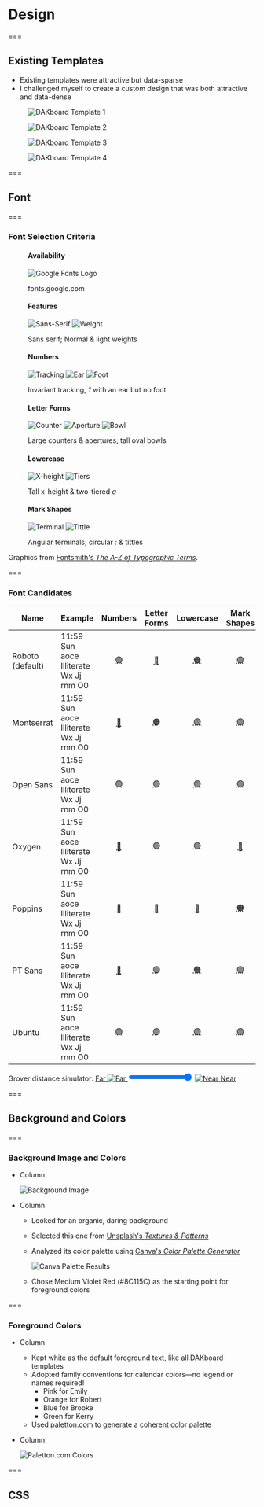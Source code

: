<!-- .slide: id="design-design" -->
# Design

===
<!-- .slide: id="design-templates" -->
## Existing Templates

- Existing templates were attractive but data-sparse
- I challenged myself to create a custom design that was both attractive and data-dense

<div class="figures equisized">
    <figure>
        <img alt="DAKboard Template 1" src="slides/design/dakboard-agenda-tan.jpg" />
    </figure>
    <figure>
        <img alt="DAKboard Template 2" src="slides/design/dakboard-big-calendar.png" />
    </figure>
    <figure>
        <img alt="DAKboard Template 3" src="slides/design/dakboard-photo-frame.jpg" />
    </figure>
    <figure>
        <img alt="DAKboard Template 4" src="slides/design/dakboard-smarthome-dashboard.jpg" />
    </figure>
</div>

===
<!-- .slide: id="design-font" -->
## Font

===
<!-- .slide: id="design-font-criteria" -->
### Font Selection Criteria

<style>
    #design-font-criteria .figures {
        font-size: smaller;
    }

    #design-font-criteria .figures img {
        height: auto;
        width: 220px;
    }

    #design-font-criteria .figures figcaption {
        font-size: smaller;
    }
</style>

<div class="figures">
    <figure class="fragment">
        <h4>Availability</h4>
        <p>
            <img alt="Google Fonts Logo" src="slides/design/google-fonts-logo.png" />
        </p>
        <figcaption>fonts.google.com</figcaption>
    </figure>
    <figure class="fragment">
        <h4>Features</h4>
        <p>
            <img alt="Sans-Serif" src="slides/design/font-anatomy/sans-serif.png" />
            <img alt="Weight" src="slides/design/font-anatomy/weights.png" />
        </p>
        <figcaption class="small">Sans serif; Normal & light weights</figcaption>
    </figure>
    <figure class="fragment">
        <h4>Numbers</h4>
        <p>
            <img alt="Tracking" src="slides/design/font-anatomy/tracking.png" />
            <img alt="Ear" src="slides/design/font-anatomy/ear.png" />
            <img alt="Foot" src="slides/design/font-anatomy/foot.png" />
        </p>
        <figcaption>Invariant tracking, <em>1</em> with an ear but no foot</figcaption>
    </figure>
    <figure class="fragment">
        <h4>Letter Forms</h4>
        <p>
            <img alt="Counter" src="slides/design/font-anatomy/counter.png" />
            <img alt="Aperture" src="slides/design/font-anatomy/aperture.png" />
            <img alt="Bowl" src="slides/design/font-anatomy/bowl.png" />
        </p>
        <figcaption>Large counters & apertures; tall oval bowls</figcaption>
    </figure>
    <figure class="fragment">
        <h4>Lowercase</h4>
        <p>
            <img alt="X-height" src="slides/design/font-anatomy/x-height.png" />
            <img alt="Tiers" src="slides/design/font-anatomy/tiers.png" />
        </p>
        <figcaption>Tall x-height & two-tiered <em>a</em></figcaption>
    </figure>
    <figure class="fragment">
        <h4>Mark Shapes</h4>
        <p>
            <img alt="Terminal" src="slides/design/font-anatomy/terminal.png" />
            <img alt="Tittle" src="slides/design/font-anatomy/tittle.png" />
        </p>
        <figcaption>Angular terminals; circular <em>:</em> & tittles</figcaption>
    </figure>
</div>
<p>Graphics from <a href="https://www.fontsmith.com/blog/2016/06/29/the-a-z-of-typographic-terms">Fontsmith's <cite>The A-Z of Typographic Terms</cite></a>.</p>

===
<!-- .slide: id="design-font-candidates" -->
### Font Candidates

<style>
    @import url('https://fonts.googleapis.com/css2?family=Montserrat&display=swap');
    @import url('https://fonts.googleapis.com/css2?family=Open+Sans&display=swap');
    @import url('https://fonts.googleapis.com/css2?family=Oxygen&display=swap');
    @import url('https://fonts.googleapis.com/css2?family=Poppins&display=swap');
    @import url('https://fonts.googleapis.com/css2?family=PT+Sans&display=swap');
    @import url('https://fonts.googleapis.com/css2?family=Roboto&display=swap');
    @import url('https://fonts.googleapis.com/css2?family=Ubuntu&display=swap');

    #design-font-candidates > table > thead > tr > th:nth-child(3),
    #design-font-candidates > table > thead > tr > th:nth-child(4),
    #design-font-candidates > table > thead > tr > th:nth-child(5),
    #design-font-candidates > table > thead > tr > th:nth-child(6) {
        font-size: smaller;
        transform: rotate(-45deg);
        max-width: 42px;
        min-width: 42px;
        white-space: nowrap;
    }

    #design-font-candidates > table > tbody > tr > td:nth-child(2) {
        font-size: larger;
    }
    #design-font-candidates > table > tbody > tr > td:nth-child(1n+3) {
        font-size: smaller;
        vertical-align: middle;
    }

    #design-font-candidates > table > tbody > tr > td abbr {
        text-decoration: none;
    }

    #design-font-candidates > table > tbody > tr:nth-child(1) > td:nth-child(2) {
        font-family: 'Roboto';
    }

    #design-font-candidates > table > tbody > tr:nth-child(2) > td:nth-child(2) {
        font-family: 'Montserrat';
    }

    #design-font-candidates > table > tbody > tr:nth-child(3) > td:nth-child(2) {
        font-family: 'Open Sans';
    }

    #design-font-candidates > table > tbody > tr:nth-child(4) > td:nth-child(2) {
        font-family: 'Oxygen';
    }

    #design-font-candidates > table > tbody > tr:nth-child(5) > td:nth-child(2) {
        font-family: 'Poppins';
    }

    #design-font-candidates > table > tbody > tr:nth-child(6) > td:nth-child(2) {
        font-family: 'PT Sans';
    }

    #design-font-candidates > table > tbody > tr:nth-child(7) > td:nth-child(2) {
        font-family: 'Ubuntu';
    }

    #design-font-candidates > p {
        align-items: center;
        display: flex;
        justify-content: center;
        margin-top: 40px;
        font-size: smaller;
    }

    #design-font-candidates > p > * {
        margin: 0 1rem;
    }

    #design-font-candidates > p > a > * {
        vertical-align: middle;
    }

    #design-font-candidates > p > input {
        width: 25%;
    }
</style>

| Name             | Example                                |                 Numbers                  |                      Letter Forms                       |               Lowercase                |                  Mark Shapes                  |
| ---------------- | -------------------------------------- | :--------------------------------------: | :-----------------------------------------------------: | :------------------------------------: | :-------------------------------------------: |
| Roboto (default) | 11:59 Sun aoce Illiterate Wx Jj rnm O0 |         <abbr title="">🟢</abbr>          |         <abbr title="Narrow apertures">🔴</abbr>         | <abbr title="Medium x-height">🟠</abbr> |            <abbr title="">🟢</abbr>            |
| Montserrat       | 11:59 Sun aoce Illiterate Wx Jj rnm O0 | <abbr title="Variable tracking">🔴</abbr> | <abbr title="Medium apertures; circular bowls">🟠</abbr> |        <abbr title="">🟢</abbr>         |            <abbr title="">🟢</abbr>            |
| Open Sans        | 11:59 Sun aoce Illiterate Wx Jj rnm O0 |         <abbr title="">🟢</abbr>          |                 <abbr title="">🟢</abbr>                 |        <abbr title="">🟢</abbr>         |            <abbr title="">🟢</abbr>            |
| Oxygen           | 11:59 Sun aoce Illiterate Wx Jj rnm O0 | <abbr title="Variable tracking">🔴</abbr> |                 <abbr title="">🟢</abbr>                 |        <abbr title="">🟢</abbr>         | <abbr title="Square tittles & colon">🔴</abbr> |
| Poppins          | 11:59 Sun aoce Illiterate Wx Jj rnm O0 | <abbr title="Variable tracking">🔴</abbr> |         <abbr title="Narrow apertures">🔴</abbr>         |  <abbr title="Single-tier a">🔴</abbr>  |      <abbr title="Square colon">🟠</abbr>      |
| PT Sans          | 11:59 Sun aoce Illiterate Wx Jj rnm O0 |   <abbr title="1 has a foot">🔴</abbr>    |                 <abbr title="">🟢</abbr>                 | <abbr title="Medium x-height">🟠</abbr> |            <abbr title="">🟢</abbr>            |
| Ubuntu           | 11:59 Sun aoce Illiterate Wx Jj rnm O0 |         <abbr title="">🟢</abbr>          |                 <abbr title="">🟢</abbr>                 |        <abbr title="">🟢</abbr>         |            <abbr title="">🟢</abbr>            |

<p>
    <label for="font-scale-range">Grover distance simulator:</label>
    <a href="#" id="font-scale-farther-link">
        <span>Far</span>
        <img alt="Far" src="slides/design/grover-far.jpg" />
    </a>
    <input id="font-scale-range" max="1.0" min="0.1" step="0.1" type="range" value="1.0" />
    <a href="#" id="font-scale-nearer-link">
        <img alt="Near" src="slides/design/grover-near.jpg" />
        <span>Near</span>
    </a>
</p>

===
<!-- .slide: id="design-background-and-colors" -->
## Background and Colors

===
<!-- .slide: class="columns layout" id="design-background" -->
### Background Image and Colors

- Column

    ![Background Image](slides/design/purply-derply-background.jpg)

- Column

    - Looked for an organic, daring background
    - Selected this one from [Unsplash's *Textures & Patterns*](https://unsplash.com/t/textures-patterns)
    - Analyzed its color palette using [Canva's *Color Palette Generator*](https://www.canva.com/colors/color-palette-generator/)

        ![Canva Palette Results](slides/design/purply-derply-canva-palette.png)

    - Chose Medium Violet Red (#8C115C) as the starting point for foreground colors

===
<!-- .slide: class="columns layout" id="design-colors" -->
### Foreground Colors

- Column

    - Kept white as the default foreground text, like all DAKboard templates
    - Adopted family conventions for calendar colors&mdash;no legend or names required!
        - Pink for Emily <!-- .element style="color: #f755b7;" -->
        - Orange for Robert <!-- .element style="color: #ffb157;" -->
        - Blue for Brooke <!-- .element style="color: #5bc1f2;" -->
        - Green for Kerry <!-- .element style="color: #c9fd57;" -->
    - Used [paletton.com](https://paletton.com/#uid=758180kl1Wx1x+IcEXDsUWkWEVB) to generate a coherent color palette

- Column

    ![Paletton.com Colors](slides/design/paletton-colors.png)

===
<!-- .slide: data-background-image="slides/design/family-guy-css.gif" data-background-position="center" data-background-size="contain" id="design-css" -->
## CSS

<style>
    #design-css h2 {
        display: none;
    }
</style>
